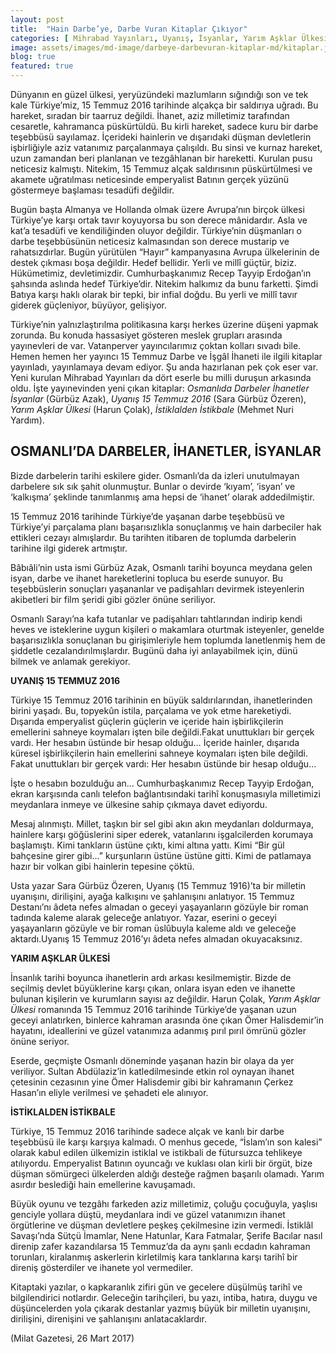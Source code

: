 ```yaml
---
layout: post
title:  "Hain Darbe’ye, Darbe Vuran Kitaplar Çıkıyor"
categories: [ Mihrabad Yayınları, Uyanış, İsyanlar, Yarım Aşklar Ülkesi, İstiklalden İstikbale, ]
image: assets/images/md-image/darbeye-darbevuran-kitaplar-md/kitaplar.jpg 
blog: true
featured: true
---
```


Dünyanın en güzel ülkesi, yeryüzündeki mazlumların sığındığı son ve tek kale Türkiye’miz, 15 Temmuz 2016 tarihinde alçakça bir saldırıya uğradı. Bu hareket, sıradan bir taarruz değildi. İhanet, aziz milletimiz tarafından cesaretle, kahramanca püskürtüldü. Bu kirli hareket, sadece kuru bir darbe teşebbüsü sayılamaz. İçerideki hainlerin ve dışarıdaki düşman devletlerin işbirliğiyle aziz vatanımız parçalanmaya çalışıldı. Bu sinsi ve kurnaz hareket, uzun zamandan beri planlanan ve tezgâhlanan bir hareketti. Kurulan pusu neticesiz kalmıştı. Nitekim, 15 Temmuz alçak saldırısının püskürtülmesi ve akamete uğratılması neticesinde emperyalist Batının gerçek yüzünü göstermeye başlaması tesadüfi değildir.

Bugün başta Almanya ve Hollanda olmak üzere Avrupa’nın birçok ülkesi Türkiye’ye karşı ortak tavır koyuyorsa bu son derece mânidardır. Asla ve kat’a tesadüfi ve kendiliğinden oluyor değildir. Türkiye’nin düşmanları o darbe teşebbüsünün neticesiz kalmasından son derece mustarip ve rahatsızdırlar. Bugün yürütülen “Hayır” kampanyasına Avrupa ülkelerinin de destek çıkması boşa değildir. Hedef bellidir. Yerli ve millî güçtür, biziz. Hükümetimiz, devletimizdir. Cumhurbaşkanımız Recep Tayyip Erdoğan’ın şahsında aslında hedef Türkiye’dir. Nitekim halkımız da bunu farketti. Şimdi Batıya karşı haklı olarak bir tepki, bir infial doğdu. Bu yerli ve millî tavır giderek güçleniyor, büyüyor, gelişiyor.

Türkiye’nin yalnızlaştırılma politikasına karşı herkes üzerine düşeni yapmak zorunda. Bu konuda hassasiyet gösteren meslek grupları arasında yayınevleri de var. Vatanperver yayıncılarımız çoktan kolları sıvadı bile. Hemen hemen her yayıncı 15 Temmuz Darbe ve İşgâl İhaneti ile ilgili kitaplar yayınladı, yayınlamaya devam ediyor. Şu anda hazırlanan pek çok eser var. Yeni kurulan Mihrabad Yayınları da dört eserle bu milli duruşun arkasında oldu. İşte yayınevinden yeni çıkan kitaplar:  _Osmanlıda Darbeler İhanetler İsyanlar_  (Gürbüz Azak),  _Uyanış 15 Temmuz 2016_  (Sara Gürbüz Özeren),  _Yarım Aşklar Ülkesi_  (Harun Çolak),  _İstiklalden İstikbale_  (Mehmet Nuri Yardım).

## OSMANLI’DA DARBELER, İHANETLER, İSYANLAR

Bizde darbelerin tarihi eskilere gider. Osmanlı’da da izleri unutulmayan darbelere sık sık şahit olunmuştur. Bunlar o devirde ‘kıyam’, ‘isyan’ ve ‘kalkışma’ şeklinde tanımlanmış ama hepsi de ‘ihanet’ olarak addedilmiştir.

15 Temmuz 2016 tarihinde Türkiye’de yaşanan darbe teşebbüsü ve Türkiye’yi parçalama planı başarısızlıkla sonuçlanmış ve hain darbeciler hak ettikleri cezayı almışlardır. Bu tarihten itibaren de toplumda darbelerin tarihine ilgi giderek artmıştır.

Bâbıâli’nin usta ismi Gürbüz Azak, Osmanlı tarihi boyunca meydana gelen isyan, darbe ve ihanet hareketlerini topluca bu eserde sunuyor. Bu teşebbüslerin sonuçları yaşananlar ve padişahları devirmek isteyenlerin akibetleri bir film şeridi gibi gözler önüne seriliyor.

Osmanlı Sarayı’na kafa tutanlar ve padişahları tahtlarından indirip kendi heves ve isteklerine uygun kişileri o makamlara oturtmak isteyenler, genelde başarısızlıkla sonuçlanan bu girişimleriyle hem toplumda lanetlenmiş hem de şiddetle cezalandırılmışlardır. Bugünü daha iyi anlayabilmek için, dünü bilmek ve anlamak gerekiyor.

**UYANIŞ 15 TEMMUZ 2016**

Türkiye 15 Temmuz 2016 tarihinin en büyük saldırılarından, ihanetlerinden birini yaşadı. Bu, topyekûn istila, parçalama ve yok etme hareketiydi. Dışarıda emperyalist güçlerin güçlerin ve içeride hain işbirlikçilerin emellerini sahneye koymaları işten bile değildi.Fakat unuttukları bir gerçek vardı. Her hesabın üstünde bir hesap olduğu… İçeride hainler, dışarıda küresel işbirlikçilerin hain emellerini sahneye koymaları işten bile değildi. Fakat unuttukları bir gerçek vardı: Her hesabın üstünde bir hesap olduğu…

İşte o hesabın bozulduğu an… Cumhurbaşkanımız Recep Tayyip Erdoğan, ekran karşısında canlı telefon bağlantısındaki tarihî konuşmasıyla milletimizi meydanlara inmeye ve ülkesine sahip çıkmaya davet ediyordu.

Mesaj alınmıştı. Millet, taşkın bir sel gibi akın akın meydanları doldurmaya, hainlere karşı göğüslerini siper ederek, vatanlarını işgalcilerden korumaya başlamıştı. Kimi tankların üstüne çıktı, kimi altına yattı. Kimi “Bir gül bahçesine girer gibi…” kurşunların üstüne üstüne gitti. Kimi de patlamaya hazır bir volkan gibi hainlerin tepesine çöktü.

Usta yazar Sara Gürbüz Özeren, Uyanış (15 Temmuz 1916)’ta bir milletin uyanışını, dirilişini, ayağa kalkışını ve şahlanışını anlatıyor. 15 Temmuz Destanı’nı âdeta nefes almadan o geceyi yaşayanların gözüyle bir roman tadında kaleme alarak geleceğe anlatıyor. Yazar, eserini o geceyi yaşayanların gözüyle ve bir roman üslûbuyla kaleme aldı ve geleceğe aktardı.Uyanış 15 Temmuz 2016’yı âdeta nefes almadan okuyacaksınız.

**YARIM AŞKLAR ÜLKESİ**

İnsanlık tarihi boyunca ihanetlerin ardı arkası kesilmemiştir. Bizde de seçilmiş devlet büyüklerine karşı çıkan, onlara isyan eden ve ihanette bulunan kişilerin ve kurumların sayısı az değildir. Harun Çolak,  _Yarım Aşklar Ülkesi_  romanında 15 Temmuz 2016 tarihinde Türkiye’de yaşanan uzun geceyi anlatırken, binlerce kahraman arasında öne çıkan Ömer Halisdemir’in hayatını, ideallerini ve güzel vatanımıza adanmış pırıl pırıl ömrünü gözler önüne seriyor.

Eserde, geçmişte Osmanlı döneminde yaşanan hazin bir olaya da yer veriliyor. Sultan Abdülaziz’in katledilmesinde etkin rol oynayan ihanet çetesinin cezasının yine Ömer Halisdemir gibi bir kahramanın Çerkez Hasan’ın eliyle verilmesi ve şehadeti ele alınıyor.

**İSTİKLALDEN İSTİKBALE**

Türkiye, 15 Temmuz 2016 tarihinde sadece alçak ve kanlı bir darbe teşebbüsü ile karşı karşıya kalmadı. O menhus gecede, “İslam’ın son kalesi” olarak kabul edilen ülkemizin istiklal ve istikbali de fütursuzca tehlikeye atılıyordu. Emperyalist Batının oyuncağı ve kuklası olan kirli bir örgüt, bize düşman sömürgeci ülkelerden aldığı desteğe rağmen başarılı olamadı. Yarım asırdır beslediği hain emellerine kavuşamadı.

Büyük oyunu ve tezgâhı farkeden aziz milletimiz, çoluğu çocuğuyla, yaşlısı genciyle yollara düştü, meydanlara indi ve güzel vatanımızın ihanet örgütlerine ve düşman devletlere peşkeş çekilmesine izin vermedi. İstiklâl Savaşı’nda Sütçü İmamlar, Nene Hatunlar, Kara Fatmalar, Şerife Bacılar nasıl direnip zafer kazandılarsa 15 Temmuz’da da aynı şanlı ecdadın kahraman torunları, kiralanmış askerlerin kirletilmiş kara tanklarına karşı tarihî bir direniş gösterdiler ve ihanete yol vermediler.

Kitaptaki yazılar, o kapkaranlık zifiri gün ve gecelere düşülmüş tarihî ve bilgilendirici notlardır. Geleceğin tarihçileri, bu yazı, intiba, hatıra, duygu ve düşüncelerden yola çıkarak destanlar yazmış büyük bir milletin uyanışını, dirilişini, direnişini ve şahlanışını anlatacaklardır.

(Milat Gazetesi, 26 Mart 2017)